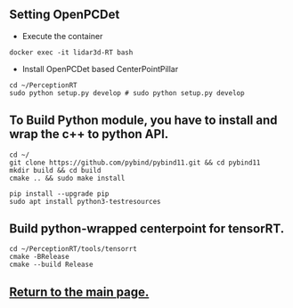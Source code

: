 
## Setting OpenPCDet

- Execute the container
```
docker exec -it lidar3d-RT bash
```

- Install OpenPCDet based CenterPointPillar
``` shell
cd ~/PerceptionRT
sudo python setup.py develop # sudo python setup.py develop
```

## To Build Python module, you have to install and wrap the c++ to python API.
``` shell
cd ~/
git clone https://github.com/pybind/pybind11.git && cd pybind11
mkdir build && cd build
cmake .. && sudo make install

pip install --upgrade pip
sudo apt install python3-testresources
```

## Build python-wrapped centerpoint for tensorRT.
``` shell
cd ~/PerceptionRT/tools/tensorrt
cmake -BRelease
cmake --build Release
```

## [Return to the main page.](../README.md)
